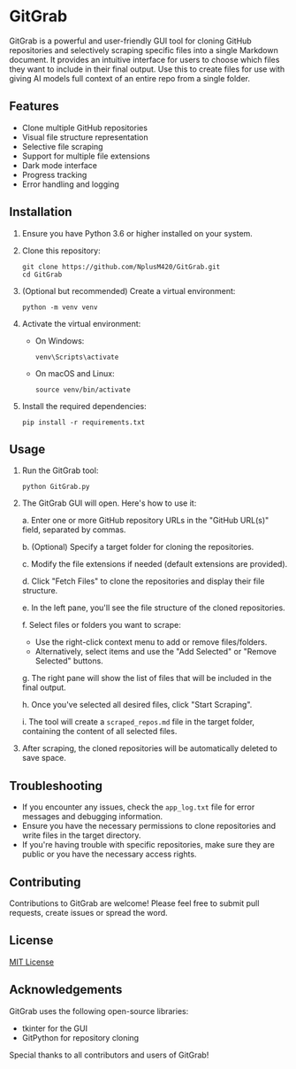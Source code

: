 # GitGrab

GitGrab is a powerful and user-friendly GUI tool for cloning GitHub repositories and selectively scraping specific files into a single Markdown document. It provides an intuitive interface for users to choose which files they want to include in their final output.
Use this to create files for use with giving AI models full context of an entire repo from a single folder. 

## Features

- Clone multiple GitHub repositories
- Visual file structure representation
- Selective file scraping
- Support for multiple file extensions
- Dark mode interface
- Progress tracking
- Error handling and logging

## Installation

1. Ensure you have Python 3.6 or higher installed on your system.

2. Clone this repository:
   ```
   git clone https://github.com/NplusM420/GitGrab.git
   cd GitGrab
   ```

3. (Optional but recommended) Create a virtual environment:
   ```
   python -m venv venv
   ```

4. Activate the virtual environment:
   - On Windows:
     ```
     venv\Scripts\activate
     ```
   - On macOS and Linux:
     ```
     source venv/bin/activate
     ```

5. Install the required dependencies:
   ```
   pip install -r requirements.txt
   ```

## Usage

1. Run the GitGrab tool:
   ```
   python GitGrab.py
   ```

2. The GitGrab GUI will open. Here's how to use it:

   a. Enter one or more GitHub repository URLs in the "GitHub URL(s)" field, separated by commas.
   
   b. (Optional) Specify a target folder for cloning the repositories.
   
   c. Modify the file extensions if needed (default extensions are provided).
   
   d. Click "Fetch Files" to clone the repositories and display their file structure.
   
   e. In the left pane, you'll see the file structure of the cloned repositories.
   
   f. Select files or folders you want to scrape:
      - Use the right-click context menu to add or remove files/folders.
      - Alternatively, select items and use the "Add Selected" or "Remove Selected" buttons.
   
   g. The right pane will show the list of files that will be included in the final output.
   
   h. Once you've selected all desired files, click "Start Scraping".
   
   i. The tool will create a `scraped_repos.md` file in the target folder, containing the content of all selected files.

3. After scraping, the cloned repositories will be automatically deleted to save space.

## Troubleshooting

- If you encounter any issues, check the `app_log.txt` file for error messages and debugging information.
- Ensure you have the necessary permissions to clone repositories and write files in the target directory.
- If you're having trouble with specific repositories, make sure they are public or you have the necessary access rights.

## Contributing

Contributions to GitGrab are welcome! Please feel free to submit pull requests, create issues or spread the word.

## License

[MIT License](LICENSE)

## Acknowledgements

GitGrab uses the following open-source libraries:
- tkinter for the GUI
- GitPython for repository cloning

Special thanks to all contributors and users of GitGrab!

